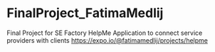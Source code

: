 # FinalProject_FatimaMedlij
Final Project for SE Factory
HelpMe Application to connect service providers with clients
https://expo.io/@fatimamedlij/projects/helpme
